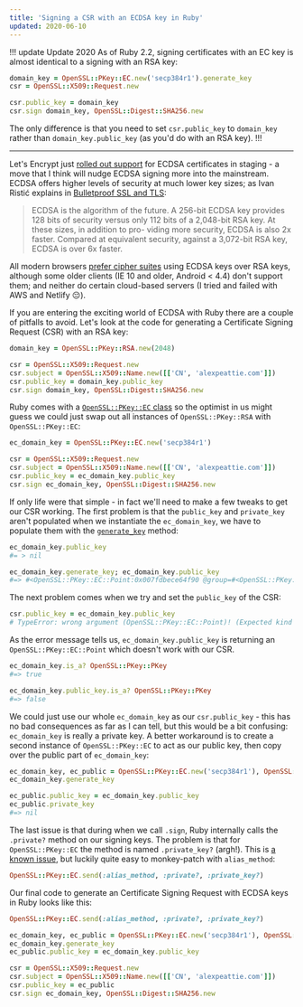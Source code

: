 ```yaml
---
title: 'Signing a CSR with an ECDSA key in Ruby'
updated: 2020-06-10
---
```


!!! update Update 2020
As of Ruby 2.2, signing certificates with an EC key is almost identical to a signing with an RSA key:

```ruby
domain_key = OpenSSL::PKey::EC.new('secp384r1').generate_key
csr = OpenSSL::X509::Request.new

csr.public_key = domain_key
csr.sign domain_key, OpenSSL::Digest::SHA256.new
```

The only difference is that you need to set `csr.public_key` to `domain_key` rather than `domain_key.public_key` (as you'd do with an RSA key).
!!!

---

Let's Encrypt just [rolled out support](https://community.letsencrypt.org/t/ecdsa-testing-on-staging/8809) for ECDSA certificates in staging - a move that I think will nudge ECDSA signing more into the mainstream. ECDSA offers higher levels of security at much lower key sizes; <!-- excerpt --> as Ivan Ristić explains in [Bulletproof SSL and TLS](https://www.feistyduck.com/books/bulletproof-ssl-and-tls/):

> ECDSA is the algorithm of the future. A 256-bit ECDSA key provides 128 bits of security versus only 112 bits of a 2,048-bit RSA key. At these sizes, in addition to pro- viding more security, ECDSA is also 2x faster. Compared at equivalent security, against a 3,072-bit RSA key, ECDSA is over 6x faster.

All modern browsers [prefer cipher suites](https://www.ssllabs.com/ssltest/viewMyClient.html) using ECDSA keys over RSA keys, although some older clients (IE 10 and older, Android < 4.4) don't support them; and neither do certain cloud-based servers (I tried and failed with AWS and Netlify 😔).

If you are entering the exciting world of ECDSA with Ruby there are a couple of pitfalls to avoid. Let's look at the code for generating a Certificate Signing Request (CSR) with an RSA key:

```ruby
domain_key = OpenSSL::PKey::RSA.new(2048)

csr = OpenSSL::X509::Request.new
csr.subject = OpenSSL::X509::Name.new([['CN', 'alexpeattie.com']])
csr.public_key = domain_key.public_key
csr.sign domain_key, OpenSSL::Digest::SHA256.new
```

Ruby comes with a [`OpenSSL::PKey::EC` class](http://ruby-doc.org/stdlib-2.3.0/libdoc/openssl/rdoc/OpenSSL/PKey/EC.html) so the optimist in us might guess we could just swap out all instances of `OpenSSL::PKey::RSA` with `OpenSSL::PKey::EC`:

```ruby
ec_domain_key = OpenSSL::PKey::EC.new('secp384r1')

csr = OpenSSL::X509::Request.new
csr.subject = OpenSSL::X509::Name.new([['CN', 'alexpeattie.com']])
csr.public_key = ec_domain_key.public_key
csr.sign ec_domain_key, OpenSSL::Digest::SHA256.new
```

If only life were that simple - in fact we'll need to make a few tweaks to get our CSR working. The first problem is that the `public_key` and `private_key` aren't populated when we instantiate the `ec_domain_key`, we have to populate them with the [`generate_key`](http://ruby-doc.org/stdlib-2.3.0/libdoc/openssl/rdoc/OpenSSL/PKey/EC.html#method-i-generate_key) method:

```ruby
ec_domain_key.public_key
#= > nil

ec_domain_key.generate_key; ec_domain_key.public_key
#=> #<OpenSSL::PKey::EC::Point:0x007fdbece64f90 @group=#<OpenSSL::PKey::EC::Group:0x007fdbece64fb8 @key=#<OpenSSL::PKey::EC:0x007fdbece94880 @group=#<OpenSSL::PKey::EC::Group:0x007fdbece64fb8 ...>>>>
```

The next problem comes when we try and set the `public_key` of the CSR:

```ruby
csr.public_key = ec_domain_key.public_key
# TypeError: wrong argument (OpenSSL::PKey::EC::Point)! (Expected kind of OpenSSL::PKey::PKey)
```

As the error message tells us, `ec_domain_key.public_key` is returning an `OpenSSL::PKey::EC::Point` which doesn't work with our CSR.

```ruby
ec_domain_key.is_a? OpenSSL::PKey::PKey
#=> true

ec_domain_key.public_key.is_a? OpenSSL::PKey::PKey
#=> false
```

We could just use our whole `ec_domain_key` as our `csr.public_key` - this has no bad consequences as far as I can tell, but this would be a bit confusing: `ec_domain_key` is really a private key. A better workaround is to create a second instance of `OpenSSL::PKey::EC` to act as our public key, then copy over the public part of `ec_domain_key`:

```ruby
ec_domain_key, ec_public = OpenSSL::PKey::EC.new('secp384r1'), OpenSSL::PKey::EC.new('secp384r1')
ec_domain_key.generate_key

ec_public.public_key = ec_domain_key.public_key
ec_public.private_key
#=> nil
```

The last issue is that during when we call `.sign`, Ruby internally calls the `.private?` method on our signing keys. The problem is that for `OpenSSL::PKey::EC` the method is named `.private_key?` (argh!). This is [a known issue](https://redmine.ruby-lang.org/issues/5600), but luckily quite easy to monkey-patch with `alias_method`:

```ruby
OpenSSL::PKey::EC.send(:alias_method, :private?, :private_key?)
```

Our final code to generate an Certificate Signing Request with ECDSA keys in Ruby looks like this:

```ruby
OpenSSL::PKey::EC.send(:alias_method, :private?, :private_key?)

ec_domain_key, ec_public = OpenSSL::PKey::EC.new('secp384r1'), OpenSSL::PKey::EC.new('secp384r1')
ec_domain_key.generate_key
ec_public.public_key = ec_domain_key.public_key

csr = OpenSSL::X509::Request.new
csr.subject = OpenSSL::X509::Name.new([['CN', 'alexpeattie.com']])
csr.public_key = ec_public
csr.sign ec_domain_key, OpenSSL::Digest::SHA256.new
```
